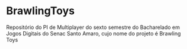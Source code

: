 # BrawlingToys
Repositório do PI de Multiplayer do sexto semestre do Bacharelado em Jogos Digitais do Senac Santo Amaro, cujo nome do projeto é Brawling Toys
